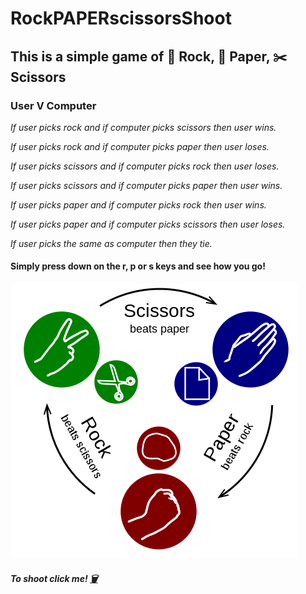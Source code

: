# RockPAPERscissorsShoot

## This is a simple game of 🗿 Rock, 📃 Paper, ✂️ Scissors 

### User V Computer

_If user picks rock and if computer picks scissors then user wins._

_If user picks rock and if computer picks paper then user loses._

_If user picks scissors and if computer picks rock then user loses._

_If user picks scissors and if computer picks paper then user wins._

_If user picks paper and if computer picks rock then user wins._

_If user picks paper and if computer picks scissors then user loses._

_If user picks the same as computer then they tie._

#### Simply press down on the r, p or s keys and see how you go!

![RPS](Images/RPS.png)

##### To shoot click me! [🗑](file:///Users/fatimafakih/RockPAPERscissorsShoot-/RockPaperScissors.html) 




